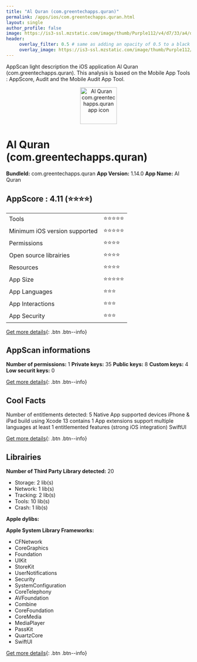 ```yaml
---
title: "Al Quran (com.greentechapps.quran)"
permalink: /apps/ios/com.greentechapps.quran.html
layout: single
author_profile: false
image: https://is3-ssl.mzstatic.com/image/thumb/Purple112/v4/d7/33/a4/d733a41f-2d6b-78f2-d1d8-bcff2bece5c5/AppIcon-0-1x_U007emarketing-0-10-0-sRGB-85-220.png/512x512bb.jpg
header: 
     overlay_filter: 0.5 # same as adding an opacity of 0.5 to a black background
     overlay_image: https://is3-ssl.mzstatic.com/image/thumb/Purple112/v4/d7/33/a4/d733a41f-2d6b-78f2-d1d8-bcff2bece5c5/AppIcon-0-1x_U007emarketing-0-10-0-sRGB-85-220.png/512x512bb.jpg
---
```

AppScan light description the iOS application Al Quran (com.greentechapps.quran). This analysis is based on the Mobile App Tools : AppScore, Audit and the Mobile Audit App Tool.

  
  
<div style="text-align: center;"><img src="https://is3-ssl.mzstatic.com/image/thumb/Purple112/v4/d7/33/a4/d733a41f-2d6b-78f2-d1d8-bcff2bece5c5/AppIcon-0-1x_U007emarketing-0-10-0-sRGB-85-220.png/512x512bb.jpg" width="100" height="100" alt="Al Quran com.greentechapps.quran app icon"></div>  
  
# Al Quran (com.greentechapps.quran)

**BundleId:** com.greentechapps.quran
**App Version:** 1.14.0
**App Name:** Al Quran


## AppScore : 4.11 (⭐️⭐️⭐️⭐️) 

<table>
<tr><td> Tools </td><td> ⭐️⭐️⭐️⭐️⭐️ </td></tr>
<tr><td> Minimum iOS version supported </td><td> ⭐️⭐️⭐️⭐️⭐️ </td></tr>
<tr><td> Permissions </td><td> ⭐️⭐️⭐️⭐️ </td></tr>
<tr><td> Open source librairies </td><td> ⭐️⭐️⭐️⭐️ </td></tr>
<tr><td> Resources </td><td> ⭐️⭐️⭐️⭐️ </td></tr>
<tr><td> App Size </td><td> ⭐️⭐️⭐️⭐️⭐️ </td></tr>
<tr><td> App Languages </td><td> ⭐️⭐️⭐️ </td></tr>
<tr><td> App Interactions </td><td> ⭐️⭐️⭐️ </td></tr>
<tr><td> App Security </td><td> ⭐️⭐️⭐️ </td></tr>
</table>

[Get more details](/pricing.html){: .btn .btn--info}  
  
## AppScan informations 

**Number of permissions:** 1
**Private keys:** 35
**Public keys:** 8
**Custom keys:** 4
**Low securit keys:** 0
  
[Get more details](/pricing.html){: .btn .btn--info}

## Cool Facts

Number of entitlements detected: 5
Native App
supported devices iPhone & iPad
build using Xcode 13
contains 1 App extensions
support multiple languages
at least 1 entitlemented features (strong iOS integration)
SwiftUI
  
[Get more details](/pricing.html){: .btn .btn--info}

## Librairies 
**Number of Third Party Library detected:** 20
- Storage: 2 lib(s)
- Network: 1 lib(s)
- Tracking: 2 lib(s)
- Tools: 10 lib(s)
- Crash: 1 lib(s)

**Apple dylibs:**


**Apple System Library Frameworks:**
- CFNetwork
- CoreGraphics
- Foundation
- UIKit
- StoreKit
- UserNotifications
- Security
- SystemConfiguration
- CoreTelephony
- AVFoundation
- Combine
- CoreFoundation
- CoreMedia
- MediaPlayer
- PassKit
- QuartzCore
- SwiftUI


  
[Get more details](/pricing.html){: .btn .btn--info}

